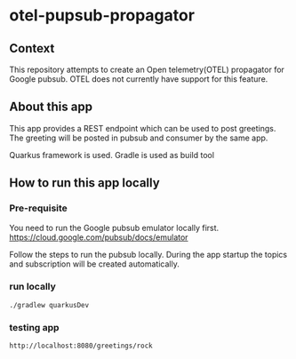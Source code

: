 # otel-pupsub-propagator

## Context
This repository attempts to create an Open telemetry(OTEL) propagator for Google pubsub.
OTEL does not currently have support for this feature.

## About this app
This app provides a REST endpoint which can be used to post greetings.
The greeting will be posted in pubsub and consumer by the same app.

Quarkus framework is used.
Gradle is used as build tool


## How to run this app locally

### Pre-requisite
You need to run the Google pubsub emulator locally first.
https://cloud.google.com/pubsub/docs/emulator

Follow the steps to run the pubsub locally. During the app startup the topics and subscription
will be created automatically.

### run locally
```./gradlew quarkusDev```


### testing app
```agsl
http://localhost:8080/greetings/rock
```